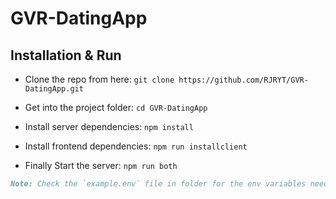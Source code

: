 # GVR-DatingApp

## Installation & Run

- Clone the repo from here: `git clone https://github.com/RJRYT/GVR-DatingApp.git`

- Get into the project folder: `cd GVR-DatingApp`

- Install server dependencies: `npm install`

- Install frontend dependencies: `npm run installclient`

- Finally Start the server: `npm run both`

```md
Note: Check the `example.env` file in folder for the env variables needed.
```